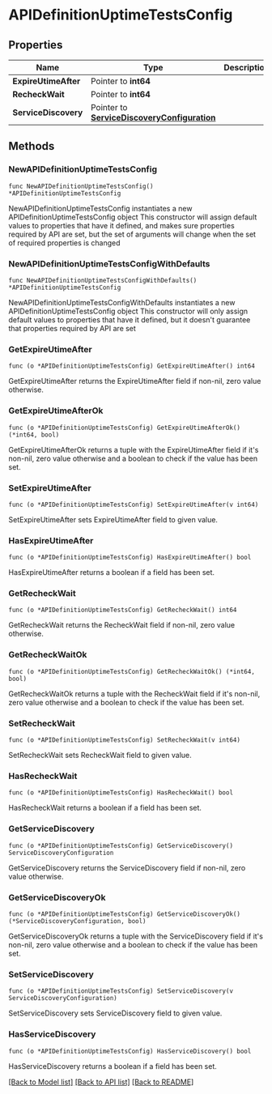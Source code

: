 # APIDefinitionUptimeTestsConfig

## Properties

Name | Type | Description | Notes
------------ | ------------- | ------------- | -------------
**ExpireUtimeAfter** | Pointer to **int64** |  | [optional] 
**RecheckWait** | Pointer to **int64** |  | [optional] 
**ServiceDiscovery** | Pointer to [**ServiceDiscoveryConfiguration**](ServiceDiscoveryConfiguration.md) |  | [optional] 

## Methods

### NewAPIDefinitionUptimeTestsConfig

`func NewAPIDefinitionUptimeTestsConfig() *APIDefinitionUptimeTestsConfig`

NewAPIDefinitionUptimeTestsConfig instantiates a new APIDefinitionUptimeTestsConfig object
This constructor will assign default values to properties that have it defined,
and makes sure properties required by API are set, but the set of arguments
will change when the set of required properties is changed

### NewAPIDefinitionUptimeTestsConfigWithDefaults

`func NewAPIDefinitionUptimeTestsConfigWithDefaults() *APIDefinitionUptimeTestsConfig`

NewAPIDefinitionUptimeTestsConfigWithDefaults instantiates a new APIDefinitionUptimeTestsConfig object
This constructor will only assign default values to properties that have it defined,
but it doesn't guarantee that properties required by API are set

### GetExpireUtimeAfter

`func (o *APIDefinitionUptimeTestsConfig) GetExpireUtimeAfter() int64`

GetExpireUtimeAfter returns the ExpireUtimeAfter field if non-nil, zero value otherwise.

### GetExpireUtimeAfterOk

`func (o *APIDefinitionUptimeTestsConfig) GetExpireUtimeAfterOk() (*int64, bool)`

GetExpireUtimeAfterOk returns a tuple with the ExpireUtimeAfter field if it's non-nil, zero value otherwise
and a boolean to check if the value has been set.

### SetExpireUtimeAfter

`func (o *APIDefinitionUptimeTestsConfig) SetExpireUtimeAfter(v int64)`

SetExpireUtimeAfter sets ExpireUtimeAfter field to given value.

### HasExpireUtimeAfter

`func (o *APIDefinitionUptimeTestsConfig) HasExpireUtimeAfter() bool`

HasExpireUtimeAfter returns a boolean if a field has been set.

### GetRecheckWait

`func (o *APIDefinitionUptimeTestsConfig) GetRecheckWait() int64`

GetRecheckWait returns the RecheckWait field if non-nil, zero value otherwise.

### GetRecheckWaitOk

`func (o *APIDefinitionUptimeTestsConfig) GetRecheckWaitOk() (*int64, bool)`

GetRecheckWaitOk returns a tuple with the RecheckWait field if it's non-nil, zero value otherwise
and a boolean to check if the value has been set.

### SetRecheckWait

`func (o *APIDefinitionUptimeTestsConfig) SetRecheckWait(v int64)`

SetRecheckWait sets RecheckWait field to given value.

### HasRecheckWait

`func (o *APIDefinitionUptimeTestsConfig) HasRecheckWait() bool`

HasRecheckWait returns a boolean if a field has been set.

### GetServiceDiscovery

`func (o *APIDefinitionUptimeTestsConfig) GetServiceDiscovery() ServiceDiscoveryConfiguration`

GetServiceDiscovery returns the ServiceDiscovery field if non-nil, zero value otherwise.

### GetServiceDiscoveryOk

`func (o *APIDefinitionUptimeTestsConfig) GetServiceDiscoveryOk() (*ServiceDiscoveryConfiguration, bool)`

GetServiceDiscoveryOk returns a tuple with the ServiceDiscovery field if it's non-nil, zero value otherwise
and a boolean to check if the value has been set.

### SetServiceDiscovery

`func (o *APIDefinitionUptimeTestsConfig) SetServiceDiscovery(v ServiceDiscoveryConfiguration)`

SetServiceDiscovery sets ServiceDiscovery field to given value.

### HasServiceDiscovery

`func (o *APIDefinitionUptimeTestsConfig) HasServiceDiscovery() bool`

HasServiceDiscovery returns a boolean if a field has been set.


[[Back to Model list]](../README.md#documentation-for-models) [[Back to API list]](../README.md#documentation-for-api-endpoints) [[Back to README]](../README.md)



